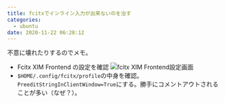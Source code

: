 ```yaml
---
title: fcitxでインライン入力が出来ないのを治す
categories:
  - ubuntu
date: 2020-11-22 06:28:12
---
```


不意に壊れたりするのでメモ。

- Fcitx XIM Frontend の設定を確認 ![fcitx XIM Frontend設定画面](/assets/images/fix-fcitx-inline-input-1.png)
- `$HOME/.config/fcitx/profile`の中身を確認。`PreeditStringInClientWindow=True`にする。勝手にコメントアウトされることが多い（なぜ？）。
